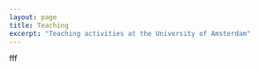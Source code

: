 ```yaml
---
layout: page
title: Teaching
excerpt: "Teaching activities at the University of Amsterdam"
---
```


fff